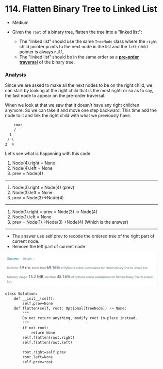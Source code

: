 # 114. Flatten Binary Tree to Linked List

* Medium
*   Given the `root` of a binary tree, flatten the tree into a "linked list":

    * The "linked list" should use the same `TreeNode` class where the `right` child pointer points to the next node in the list and the `left` child pointer is always `null`.
    * The "linked list" should be in the same order as a [**pre-order traversal**](https://en.wikipedia.org/wiki/Tree\_traversal#Pre-order,\_NLR) of the binary tree.



### Analysis&#x20;

Since we are asked to make all the next nodes to be on the right child, we can start by looking at the right child that is the most right: or so as to say, the last node to appear on the pre-order traversal.&#x20;

When we look at that we saw that it doesn't have any right children anymore. So we can take it and move one step backward. This time add the node to it and link the right child with what we previously have.&#x20;



```
	root
    / 
  1 
 / \ 
3  4  
```

Let's see what is happening with this code.

1. Node(4).right = None
2. Node(4).left = None
3. prev = Node(4)

***

1. Node(3).right = Node(4) (prev)
2. Node(3).left = None
3. prev = Node(3)->Node(4)

***

1. Node(1).right = prev = Node(3) -> Node(4)
2. Node(1).left = None
3. prev = Node(1)->Node(3)->Node(4) (Which is the answer)

***

* The answer use self.prev to recode the ordered tree of the right part of current node.
* Remove the left part of current node

![](<../.gitbook/assets/image (16) (1) (1).png>)

```
class Solution:
    def __init__(self):
        self.prev=None
    def flatten(self, root: Optional[TreeNode]) -> None:
        """
        Do not return anything, modify root in-place instead.
        """
        if not root:
            return None 
        self.flatten(root.right)
        self.flatten(root.left)
        
        root.right=self.prev
        root.left=None
        self.prev=root
```
